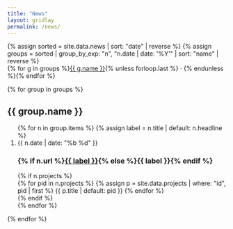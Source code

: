```yaml
---
title: "News"
layout: gridlay
permalink: /news/
---
```


<div class="news-archive">
{% assign sorted = site.data.news | sort: "date" | reverse %}
{% assign groups = sorted | group_by_exp: "n", "n.date | date: '%Y'" | sort: "name" | reverse %}

<!-- optional in-page year nav -->
<nav class="news-year-nav">
  {% for g in groups %}<a href="#y{{ g.name }}">{{ g.name }}</a>{% unless forloop.last %} · {% endunless %}{% endfor %}
</nav>

{% for group in groups %}
  <h2 class="news-year" id="y{{ group.name }}">{{ group.name }}</h2>
  <ol class="news-list">
    {% for n in group.items %}
      {% assign label = n.title | default: n.headline %}
      <li class="news-item">
        <time class="news-date" datetime="{{ n.date | date_to_xmlschema }}">{{ n.date | date: "%b %d" }}</time>
          <h3 class="news-title">
            {% if n.url %}<a href="{{ n.url }}">{{ label }}</a>{% else %}{{ label }}{% endif %}
          </h3>
        {% if n.projects %}
          <div class="news-projects">
            {% for pid in n.projects %}
              {% assign p = site.data.projects | where: "id", pid | first %}
              <span class="news-chip">{{ p.title | default: pid }}</span>
            {% endfor %}
          </div>
        {% endif %}
      </li>
    {% endfor %}
  </ol>
{% endfor %}
</div>
